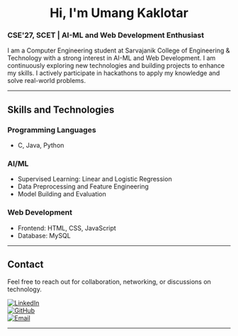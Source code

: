 <h1 align="center">Hi, I'm Umang Kaklotar</h1>

### CSE'27, SCET | AI-ML and Web Development Enthusiast  

I am a Computer Engineering student at Sarvajanik College of Engineering & Technology  with a strong interest in AI-ML and Web Development. I am continuously exploring new technologies and building projects to enhance my skills. I actively participate in hackathons to apply my knowledge and solve real-world problems.

---

## Skills and Technologies  

### Programming Languages  
- C, Java, Python  

### AI/ML  
- Supervised Learning: Linear and Logistic Regression  
- Data Preprocessing and Feature Engineering  
- Model Building and Evaluation  

### Web Development  
- Frontend: HTML, CSS, JavaScript   
- Database: MySQL  

---

## Contact  
Feel free to reach out for collaboration, networking, or discussions on technology.  

[![LinkedIn](https://img.shields.io/badge/LinkedIn-Umang_Kaklotar-blue?style=for-the-badge&logo=linkedin)](https://www.linkedin.com/in/umang-kaklotar14/)  
[![GitHub](https://img.shields.io/badge/GitHub-Umang_Kaklotar-black?style=for-the-badge&logo=github)](https://github.com/Umang-Kaklotar)  
[![Email](https://img.shields.io/badge/Email-umang_kaklotar-red?style=for-the-badge&logo=gmail)](mailto:umangkaklotar14@gmail.com)  

---
